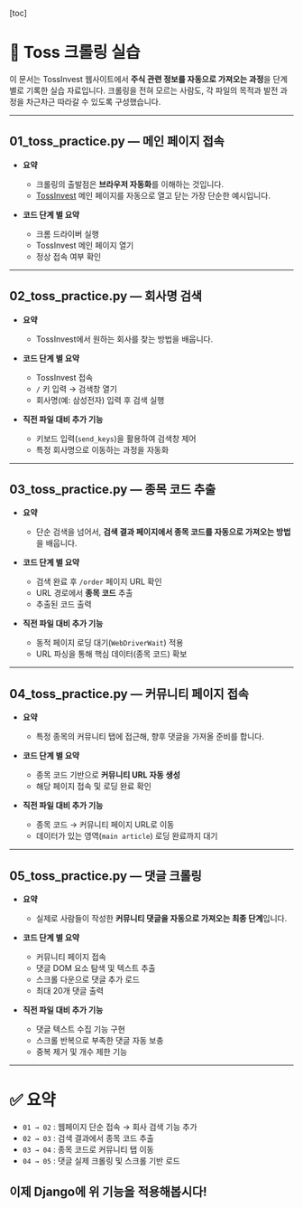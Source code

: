 [toc]

# 📘 Toss 크롤링 실습

이 문서는 TossInvest 웹사이트에서 **주식 관련 정보를 자동으로 가져오는 과정**을 단계별로 기록한 실습 자료입니다. 
크롤링을 전혀 모르는 사람도, 각 파일의 목적과 발전 과정을 차근차근 따라갈 수 있도록 구성했습니다.  



---



## 01_toss_practice.py — 메인 페이지 접속

- **요약**  
  
  - 크롤링의 출발점은 **브라우저 자동화**를 이해하는 것입니다.
  - [TossInvest](https://www.tossinvest.com/?focusedProductCode=US20210204006) 메인 페이지를 자동으로 열고 닫는 가장 단순한 예시입니다.  
  
- **코드 단계 별 요약**  
  
  - 크롬 드라이버 실행  
  - TossInvest 메인 페이지 열기  
  - 정상 접속 여부 확인  
  
  

---



## 02_toss_practice.py — 회사명 검색

- **요약**  
  - TossInvest에서 원하는 회사를 찾는 방법을 배웁니다.  

- **코드 단계 별 요약**  
  - TossInvest 접속  
  - `/` 키 입력 → 검색창 열기  
  - 회사명(예: 삼성전자) 입력 후 검색 실행  

- **직전 파일 대비 추가 기능**  
  - 키보드 입력(`send_keys`)을 활용하여 검색창 제어  
  - 특정 회사명으로 이동하는 과정을 자동화  
  
  

---



## 03_toss_practice.py — 종목 코드 추출

- **요약**  
  - 단순 검색을 넘어서, **검색 결과 페이지에서 종목 코드를 자동으로 가져오는 방법**을 배웁니다.  

- **코드 단계 별 요약**  
  - 검색 완료 후 `/order` 페이지 URL 확인  
  - URL 경로에서 **종목 코드** 추출  
  - 추출된 코드 출력  

- **직전 파일 대비 추가 기능**  
  - 동적 페이지 로딩 대기(`WebDriverWait`) 적용  
  - URL 파싱을 통해 핵심 데이터(종목 코드) 확보  
  
  

---



## 04_toss_practice.py — 커뮤니티 페이지 접속

- **요약**  
  - 특정 종목의 커뮤니티 탭에 접근해, 향후 댓글을 가져올 준비를 합니다.  

- **코드 단계 별 요약**  
  - 종목 코드 기반으로 **커뮤니티 URL 자동 생성**  
  - 해당 페이지 접속 및 로딩 완료 확인  

- **직전 파일 대비 추가 기능**  
  - 종목 코드 → 커뮤니티 페이지 URL로 이동  
  - 데이터가 있는 영역(`main article`) 로딩 완료까지 대기  
  
  

---



## 05_toss_practice.py — 댓글 크롤링

- **요약**  
  - 실제로 사람들이 작성한 **커뮤니티 댓글을 자동으로 가져오는 최종 단계**입니다.  

- **코드 단계 별 요약**  
  - 커뮤니티 페이지 접속  
  - 댓글 DOM 요소 탐색 및 텍스트 추출  
  - 스크롤 다운으로 댓글 추가 로드  
  - 최대 20개 댓글 출력  

- **직전 파일 대비 추가 기능**  
  - 댓글 텍스트 수집 기능 구현  
  - 스크롤 반복으로 부족한 댓글 자동 보충  
  - 중복 제거 및 개수 제한 기능  
  
  

---



# ✅ 요약

- `01 → 02` : 웹페이지 단순 접속 → 회사 검색 기능 추가  
- `02 → 03` : 검색 결과에서 종목 코드 추출  
- `03 → 04` : 종목 코드로 커뮤니티 탭 이동  
- `04 → 05` : 댓글 실제 크롤링 및 스크롤 기반 로드  



## 이제 Django에 위 기능을 적용해봅시다!
